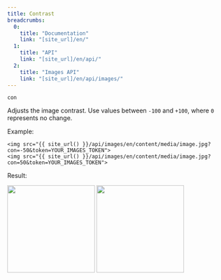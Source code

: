 ```yaml
---
title: Contrast
breadcrumbs:
  0:
    title: "Documentation"
    link: "[site_url]/en/"
  1:
    title: "API"
    link: "[site_url]/en/api/"
  2:
    title: "Images API"
    link: "[site_url]/en/api/images/"
---
```


`con`

Adjusts the image contrast. Use values between `-100` and `+100`, where `0` represents no change.

Example:

```twig
<img src="{{ site_url() }}/api/images/en/content/media/image.jpg?con=-50&token=YOUR_IMAGES_TOKEN">
<img src="{{ site_url() }}/api/images/en/content/media/image.jpg?con=50&token=YOUR_IMAGES_TOKEN">
```

Result:

<img width="200" class="inline" src="[site_url]/api/images/en/content/media/image.jpg?q=70&w=200&dpr=2&con=-50&token=4864fb8e1ebe080e6e4ad5c4363083a6">
<img width="200" class="inline" src="[site_url]/api/images/en/content/media/image.jpg?q=70&w=200&dpr=2&con=50&token=4864fb8e1ebe080e6e4ad5c4363083a6">
